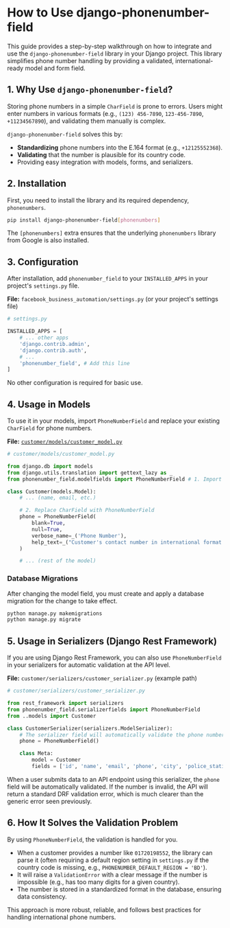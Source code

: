 # How to Use django-phonenumber-field

This guide provides a step-by-step walkthrough on how to integrate and use the `django-phonenumber-field` library in your Django project. This library simplifies phone number handling by providing a validated, international-ready model and form field.

## 1. Why Use `django-phonenumber-field`?

Storing phone numbers in a simple `CharField` is prone to errors. Users might enter numbers in various formats (e.g., `(123) 456-7890`, `123-456-7890`, `+11234567890`), and validating them manually is complex.

`django-phonenumber-field` solves this by:

- **Standardizing** phone numbers into the E.164 format (e.g., `+12125552368`).
- **Validating** that the number is plausible for its country code.
- Providing easy integration with models, forms, and serializers.

## 2. Installation

First, you need to install the library and its required dependency, `phonenumbers`.

```bash
pip install django-phonenumber-field[phonenumbers]
```

The `[phonenumbers]` extra ensures that the underlying `phonenumbers` library from Google is also installed.

## 3. Configuration

After installation, add `phonenumber_field` to your `INSTALLED_APPS` in your project's `settings.py` file.

**File:** `facebook_business_automation/settings.py` (or your project's settings file)

```python
# settings.py

INSTALLED_APPS = [
    # ... other apps
    'django.contrib.admin',
    'django.contrib.auth',
    # ...
    'phonenumber_field', # Add this line
]
```

No other configuration is required for basic use.

## 4. Usage in Models

To use it in your models, import `PhoneNumberField` and replace your existing `CharField` for phone numbers.

**File:** [`customer/models/customer_model.py`](customer/models/customer_model.py)

```python
# customer/models/customer_model.py

from django.db import models
from django.utils.translation import gettext_lazy as _
from phonenumber_field.modelfields import PhoneNumberField # 1. Import the field

class Customer(models.Model):
    # ... (name, email, etc.)

    # 2. Replace CharField with PhoneNumberField
    phone = PhoneNumberField(
        blank=True,
        null=True,
        verbose_name=_('Phone Number'),
        help_text=_("Customer's contact number in international format (e.g., +12125552368)")
    )

    # ... (rest of the model)
```

### Database Migrations

After changing the model field, you must create and apply a database migration for the change to take effect.

```bash
python manage.py makemigrations
python manage.py migrate
```

## 5. Usage in Serializers (Django Rest Framework)

If you are using Django Rest Framework, you can also use `PhoneNumberField` in your serializers for automatic validation at the API level.

**File:** `customer/serializers/customer_serializer.py` (example path)

```python
# customer/serializers/customer_serializer.py

from rest_framework import serializers
from phonenumber_field.serializerfields import PhoneNumberField
from ..models import Customer

class CustomerSerializer(serializers.ModelSerializer):
    # The serializer field will automatically validate the phone number format
    phone = PhoneNumberField()

    class Meta:
        model = Customer
        fields = ['id', 'name', 'email', 'phone', 'city', 'police_station', 'area']
```

When a user submits data to an API endpoint using this serializer, the `phone` field will be automatically validated. If the number is invalid, the API will return a standard DRF validation error, which is much clearer than the generic error seen previously.

## 6. How It Solves the Validation Problem

By using `PhoneNumberField`, the validation is handled for you.

- When a customer provides a number like `01720198552`, the library can parse it (often requiring a default region setting in `settings.py` if the country code is missing, e.g., `PHONENUMBER_DEFAULT_REGION = 'BD'`).
- It will raise a `ValidationError` with a clear message if the number is impossible (e.g., has too many digits for a given country).
- The number is stored in a standardized format in the database, ensuring data consistency.

This approach is more robust, reliable, and follows best practices for handling international phone numbers.
